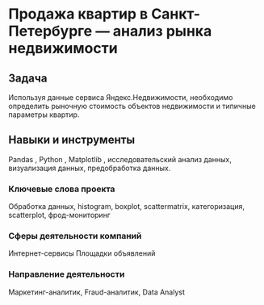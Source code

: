 #  Продажа квартир в Санкт-Петербурге — анализ рынка недвижимости 

##  Задача
Используя данные сервиса Яндекс.Недвижимости, необходимо определить рыночную стоимость объектов недвижимости и типичные параметры квартир.

## Навыки и инструменты 
Pandas , Python , Matplotlib , исследовательский анализ данных, визуализация данных, предобработка данных.


###  Ключевые слова проекта
Обработка данных, histogram, boxplot, scattermatrix,
категоризация, scatterplot,  фрод-мониторинг

### Сферы деятельности компаний
Интернет-сервисы 
Площадки объявлений 

###  Направление деятельности
Маркетинг-аналитик, 
Fraud-аналитик,
Data Analyst 
